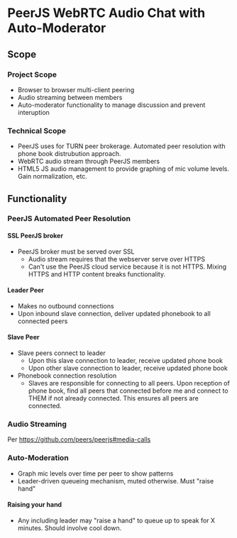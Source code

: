 # PeerJS WebRTC Audio Chat with Auto-Moderator

## Scope

### Project Scope

- Browser to browser multi-client peering
- Audio streaming between members
- Auto-moderator functionality to manage discussion and prevent interuption

### Technical Scope

- PeerJS uses for TURN peer brokerage. Automated peer resolution with phone book distrubution approach.
- WebRTC audio stream through PeerJS members
- HTML5 JS audio management to provide graphing of mic volume levels. Gain normalization, etc.

## Functionality

### PeerJS Automated Peer Resolution

#### SSL PeerJS broker

- PeerJS broker must be served over SSL
  - Audio stream requires that the webserver serve over HTTPS
  - Can't use the PeerJS cloud service because it is not HTTPS. Mixing HTTPS and HTTP content breaks functionality.

#### Leader Peer

- Makes no outbound connections
- Upon inbound slave connection, deliver updated phonebook to all connected peers

#### Slave Peer

- Slave peers connect to leader
  - Upon this slave connection to leader, receive updated phone book
  - Upon other slave connection to leader, receive updated phone book
- Phonebook connection resolution
  - Slaves are responsible for connecting to all peers. Upon reception of phone book, find all peers that connected before me and connect to THEM if not already connected. This ensures all peers are connected.

### Audio Streaming

Per https://github.com/peers/peerjs#media-calls

### Auto-Moderation

- Graph mic levels over time per peer to show patterns
- Leader-driven queueing mechanism, muted otherwise. Must "raise hand"

#### Raising your hand

- Any including leader may "raise a hand" to queue up to speak for X minutes. Should involve cool down.
